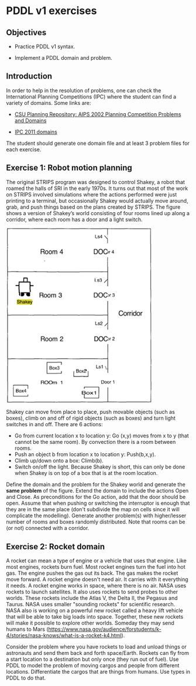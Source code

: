 # PDDL v1 exercises

## Objectives

* Practice PDDL v1 syntax.

* Implement a PDDL domain and problem.

## Introduction

In order to help in the resolution of problems, one can check the International Planning Competitions (IPC) where the student can find a variety of domains. Some links are:

* [CSU Planning Repository: AIPS 2002 Planning Competition Problems and Domains](http://www.cs.colostate.edu/meps/repository/aips2002.html)

* [IPC 2011 domains](http://www.plg.inf.uc3m.es/ipc2011-deterministic/Domains)

The student should generate one domain file and at least 3 problem files for each exercise.


## Exercise 1: Robot motion planning

The original STRIPS program was designed to control Shakey, a robot that roamed the halls of SRI in the early 1970s. It turns out that most of the work on STRIPS involved simulations where the actions performed were just printing to a terminal, but occasionally Shakey would actually move around, grab, and push things based on the plans created by STRIPS. The figure shows a version of Shakey’s world consisting of four  rooms lined up along a corridor, where each room has a door and a light switch.

<img align="center" src="shakey.png" width="400">

Shakey can move from place to place, push movable objects (such as boxes), climb on and off of rigid objects (such as boxes) and turn light switches in and off. There are 6 actions:

* Go from current location x to location y: Go (x,y) moves from x to y (that cannot be the same room). By convection there is a room between rooms.
* Push an object b from location x to location y: Push(b,x,y).
* Climb up/down onto a box: Climb(b).
* Switch on/off  the  light. Because Shakey is short, this can only be done when Shakey is on top of a box that is at the room location.

Define the domain and the problem for the Shakey world and generate the **same problem** of the figure. Extend the domain to include the actions Open and Close.  As preconditions for the Go action, add that the door should be open. Assume that when pushing or switching the interruptor is enough that they are in the same place (don't subdivide the map on cells since it will complicate the modelling). 
Generate another problem(s) with higher/lesser number of rooms and boxes randomly distributed. Note that rooms can be (or not) connected with a corridor.

## Exercise 2: Rocket domain

A rocket can mean a type of engine or a vehicle that uses that engine. Like most engines, rockets burn fuel. Most rocket engines turn the fuel into hot gas. The engine pushes the gas out its back. The gas makes the rocket move forward. A rocket engine doesn't need air. It carries with it everything it needs. A rocket engine works in space, where there is no air. NASA uses rockets to launch satellites. It also uses rockets to send probes to other worlds. These rockets include the Atlas V, the Delta II, the Pegasus and Taurus. NASA uses smaller "sounding rockets" for scientific research.  NASA also is working on a powerful new rocket called a heavy lift vehicle that will be able to take big loads into space. Together, these new rockets will make it possible to explore other worlds. Someday they may send humans to Mars (https://www.nasa.gov/audience/forstudents/k-4/stories/nasa-knows/what-is-a-rocket-k4.html).

Consider the problem where you have rockets to load and unload things or astronauts and send them back and forth space/Earth. Rockets can fly from a start location to a destination but only once (they run out of fuel). Use PDDL to model the problem of moving cargos and people from different locations. Differentiate the cargos that are things from humans. Use types in PDDL to do that.

